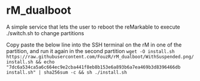 # rM_dualboot
A simple service that lets the user to reboot the reMarkable to execute ./switch.sh to change partitions

Copy paste the below line into the SSH terminal on the rM in one of the partition, and run it again in the second partition
`wget -O install.sh https://raw.githubusercontent.com/FouzR/rM_dualboot/WithSuspended.png/install.sh && echo "7dc6a534ca5a6c664ec9e2cba441f8eb8b153e6a893b6a7ea469b3d8396466db install.sh" | sha256sum -c && sh ./install.sh`


